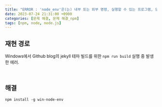 ```yaml
---
title: "ERROR : 'node_env'은(는) 내부 또는 외부 명령, 실행할 수 있는 프로그램, 또는 배치 파일이 아닙니다."
date: 2023-07-24 21:31:00 +0900
categories: [문제 해결, 문제 해결_npm]
tags: [npm, node, node.js]
---
```

## 재현 경로

Windows에서 Github blog의 jekyll 테마 빌드를 위한 `npm run build` 실행 중 발생한 에러.

<br />

## 해결
```
npm install -g win-node-env
```

